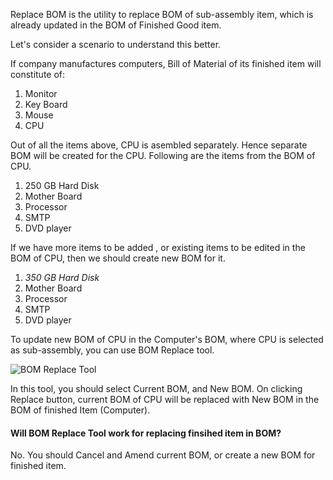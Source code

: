 Replace BOM is the utility to replace BOM of sub-assembly item, which is already updated in the BOM of Finished Good item.

Let's consider a scenario to understand this better.

If company manufactures computers, Bill of Material of its finished item will constitute of:

1. Monitor
1. Key Board
1. Mouse
1. CPU

Out of all the items above, CPU is asembled separately. Hence separate BOM will be created for the CPU. Following are the items from the BOM of CPU.

1. 250 GB Hard Disk
1. Mother Board
1. Processor
1. SMTP
1. DVD player

If we have more items to be added , or existing items to be edited in the BOM of CPU, then we should create new BOM for it.

1. <i>350 GB Hard Disk</i>
1. Mother Board
1. Processor
1. SMTP
1. DVD player

To update new BOM of CPU in the Computer's BOM, where CPU is selected as sub-assembly, you can use BOM Replace tool.

![BOM Replace Tool](assets/erpnext_org/images/erpnext/BOM-Replace-Tool.png)

In this tool, you should select Current BOM, and New BOM. On clicking Replace button, current BOM of CPU will be replaced with New BOM in the BOM of finished Item (Computer).

#### Will BOM Replace Tool work for replacing finsihed item in BOM?

No. You should Cancel and Amend current BOM, or create a new BOM for finished item.